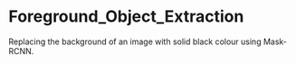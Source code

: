 # Foreground_Object_Extraction
Replacing the background of an image with solid black colour using Mask-RCNN.
